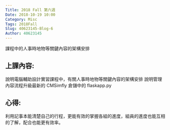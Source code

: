 ```yaml
---
Title: 2018 Fall 第六週
Date: 2018-10-19 10:00
Category: Misc
Tags: 2018Fall
Slug: 40623145-Blog-6
Author: 40623145
---
```


課程中的人事時地物等關鍵內容的架構安排

<!-- PELICAN_END_SUMMARY -->

上課內容:
----


說明電腦輔助設計實習課程中，有關人事時地物等關鍵內容的架構安排
說明管理內容流程升級最新的 CMSimfly 倉儲中的 flaskapp.py

心得:
----


利用記事本能清楚自己的行程，更能有效的掌握各組的進度，組員的進度也能互相的了解，配合也能更有效率。


